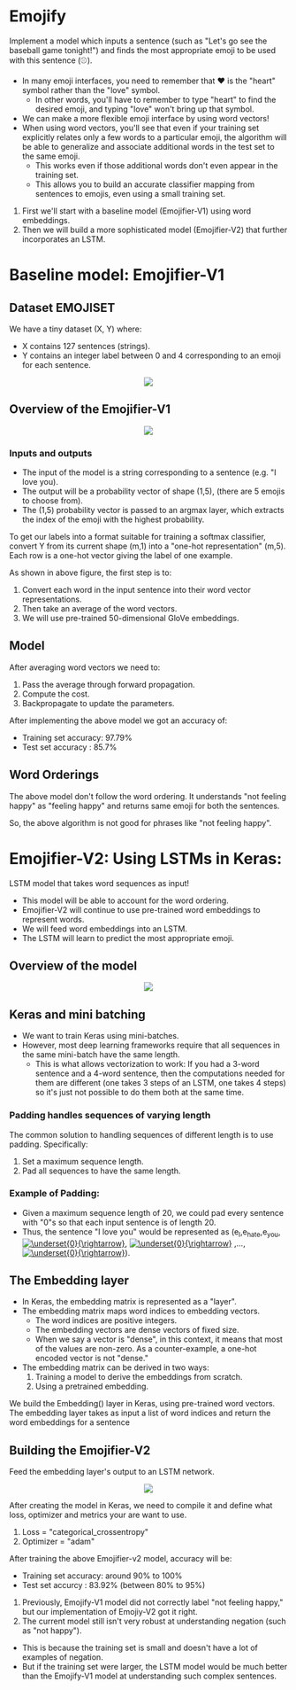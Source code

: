 # Emojify
Implement a model which inputs a sentence (such as "Let's go see the baseball game tonight!") and finds the most appropriate emoji to be used with this sentence (⚾️).
- In many emoji interfaces, you need to remember that ❤️ is the "heart" symbol rather than the "love" symbol.
  - In other words, you'll have to remember to type "heart" to find the desired emoji, and typing "love" won't bring up that symbol.
- We can make a more flexible emoji interface by using word vectors!
- When using word vectors, you'll see that even if your training set explicitly relates only a few words to a particular emoji, the algorithm will be able to generalize and associate additional words in the test set to the same emoji.
  - This works even if those additional words don't even appear in the training set.
  - This allows you to build an accurate classifier mapping from sentences to emojis, even using a small training set.

1. First we'll start with a baseline model (Emojifier-V1) using word embeddings.
2. Then we will build a more sophisticated model (Emojifier-V2) that further incorporates an LSTM.

# Baseline model: Emojifier-V1
##  Dataset EMOJISET
We have a tiny dataset (X, Y) where:
- X contains 127 sentences (strings).
- Y contains an integer label between 0 and 4 corresponding to an emoji for each sentence.
<p align = 'center'>
  <img src = '/images/data_set.png'>
</p>

## Overview of the Emojifier-V1
<p align = 'center'>
  <img src = '/images/emojifierv1.png'>
</p>

### Inputs and outputs
- The input of the model is a string corresponding to a sentence (e.g. "I love you).
- The output will be a probability vector of shape (1,5), (there are 5 emojis to choose from).
- The (1,5) probability vector is passed to an argmax layer, which extracts the index of the emoji with the highest probability.

To get our labels into a format suitable for training a softmax classifier, convert Y from its current shape (m,1) into a "one-hot representation"  (m,5). Each row is a one-hot vector giving the label of one example.

As shown in above figure, the first step is to:
1. Convert each word in the input sentence into their word vector representations.
2. Then take an average of the word vectors.
3. We will use pre-trained 50-dimensional GloVe embeddings.

## Model
After averaging word vectors we need to:
1. Pass the average through forward propagation.
2. Compute the cost.
3. Backpropagate to update the parameters.

After implementing the above model we got an accuracy of:
- Training set accuracy: 97.79%
- Test set accuracy    : 85.7%

## Word Orderings
The above model don't follow the word ordering. It understands "not feeling happy" as "feeling happy" and returns same emoji for both the sentences.

So, the above algorithm is not good for phrases like "not feeling happy".

# Emojifier-V2: Using LSTMs in Keras:
LSTM model that takes word sequences as input!
- This model will be able to account for the word ordering.
- Emojifier-V2 will continue to use pre-trained word embeddings to represent words.
- We will feed word embeddings into an LSTM.
- The LSTM will learn to predict the most appropriate emoji.

## Overview of the model
<p align = 'center'>
  <img src = '/images/emojifier-v2.png'>
</p>

## Keras and mini batching

- We want to train Keras using mini-batches.
- However, most deep learning frameworks require that all sequences in the same mini-batch have the same length.
  - This is what allows vectorization to work: If you had a 3-word sentence and a 4-word sentence, then the computations needed for them are different (one takes 3 steps of an LSTM, one takes 4 steps) so it's just not possible to do them both at the same time.

### Padding handles sequences of varying length
The common solution to handling sequences of different length is to use padding. Specifically:
1. Set a maximum sequence length.
2. Pad all sequences to have the same length.

### Example of Padding:
- Given a maximum sequence length of 20, we could pad every sentence with "0"s so that each input sentence is of length 20.
- Thus, the sentence "I love you" would be represented as  (e<sub>I</sub>,e<sub>hate</sub>,e<sub>you</sub>,<a href="https://www.codecogs.com/eqnedit.php?latex=\underset{0}{\rightarrow}" target="_blank"><img src="https://latex.codecogs.com/gif.latex?\underset{0}{\rightarrow}" title="\underset{0}{\rightarrow}" /></a>, <a href="https://www.codecogs.com/eqnedit.php?latex=\underset{0}{\rightarrow}" target="_blank"><img src="https://latex.codecogs.com/gif.latex?\underset{0}{\rightarrow}" title="\underset{0}{\rightarrow}" /></a> ,…,<a href="https://www.codecogs.com/eqnedit.php?latex=\underset{0}{\rightarrow}" target="_blank"><img src="https://latex.codecogs.com/gif.latex?\underset{0}{\rightarrow}" title="\underset{0}{\rightarrow}" /></a>).


## The Embedding layer
- In Keras, the embedding matrix is represented as a "layer".
- The embedding matrix maps word indices to embedding vectors.
  - The word indices are positive integers.
  - The embedding vectors are dense vectors of fixed size.
  - When we say a vector is "dense", in this context, it means that most of the values are non-zero. As a counter-example, a one-hot encoded vector is not "dense."
- The embedding matrix can be derived in two ways:
  1. Training a model to derive the embeddings from scratch.
  2. Using a pretrained embedding.

We build the Embedding() layer in Keras, using pre-trained word vectors. The embedding layer takes as input a list of word indices and return the word embeddings for a sentence


## Building the Emojifier-V2
Feed the embedding layer's output to an LSTM network.
<p align = 'center'>
  <img src = '/images/emojifier-v2.png'>
</p>

After creating the model in Keras, we need to compile it and define what loss, optimizer and metrics your are want to use.
1. Loss      = "categorical_crossentropy"
2. Optimizer = "adam"

After training the above Emojifier-v2 model, accuracy will be:

- Training set accuracy: around 90% to 100%
- Test set accurcy     : 83.92% (between 80% to 95%)

1. Previously, Emojify-V1 model did not correctly label "not feeling happy," but our implementation of Emojiy-V2 got it right.
2. The current model still isn't very robust at understanding negation (such as "not happy").
  - This is because the training set is small and doesn't have a lot of examples of negation.
  - But if the training set were larger, the LSTM model would be much better than the Emojify-V1 model at understanding such complex sentences.





